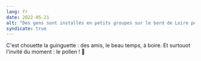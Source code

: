 ```yaml
---
lang: fr
date: 2022-05-21
alt: "Des gens sont installés en petits groupes sur le bord de Loire pour profiter de la soirée d'été. Plus loin, les lumières d'un pont se reflètent dans la Loire alors que le soleil se couche."
syndicate: true
---
```


C'est chouette la guinguette : des amis, le beau temps, à boire. Et surtouot l'invité du moment : le pollen ! 🌳
